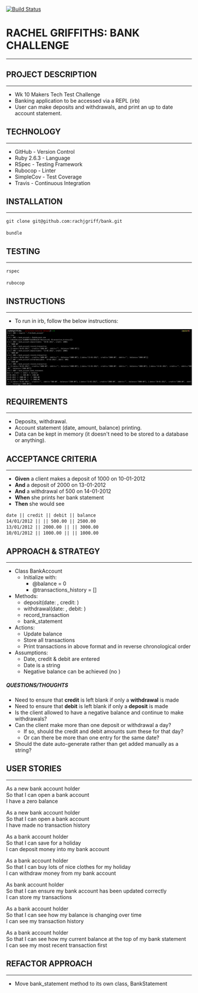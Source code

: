 [![Build Status](https://travis-ci.com/rachjgriff/bank.svg?branch=master)](https://travis-ci.com/rachjgriff/bank)

# RACHEL GRIFFITHS: BANK CHALLENGE
----------
## PROJECT DESCRIPTION
----------
* Wk 10 Makers Tech Test Challenge
* Banking application to be accessed via a REPL (irb)
* User can make deposits and withdrawals, and print an up to date account statement.

## TECHNOLOGY
---------
* GitHub - Version Control
* Ruby 2.6.3 - Language
* RSpec - Testing Framework
* Rubocop - Linter
* SimpleCov - Test Coverage
* Travis - Continuous Integration

## INSTALLATION
---------
```
git clone git@github.com:rachjgriff/bank.git

bundle
```

## TESTING
---------
```
rspec

rubocop
```

## INSTRUCTIONS
---------
* To run in irb, follow the below instructions:

![bank_irb_example](images/bank_irb_example.png)

## REQUIREMENTS
---------
* Deposits, withdrawal.
* Account statement (date, amount, balance) printing.
* Data can be kept in memory (it doesn't need to be stored to a database or anything).

## ACCEPTANCE CRITERIA
---------
* **Given** a client makes a deposit of 1000 on 10-01-2012
* **And** a deposit of 2000 on 13-01-2012
* **And** a withdrawal of 500 on 14-01-2012
* **When** she prints her bank statement
* **Then** she would see

```
date || credit || debit || balance
14/01/2012 || || 500.00 || 2500.00
13/01/2012 || 2000.00 || || 3000.00
10/01/2012 || 1000.00 || || 1000.00
```

## APPROACH & STRATEGY
---------
* Class BankAccount
  * Initialize with:
    * @balance = 0
    * @transactions_history = []
* Methods:
  * deposit(date: , credit: )
  * withdrawal(date: , debit: )
  * record_transaction
  * bank_statement
* Actions:
  * Update balance
  * Store all transactions
  * Print transactions in above format and in reverse chronological order
* Assumptions:
  * Date, credit & debit are entered
  * Date is a string
  * Negative balance can be achieved (no )

##### QUESTIONS/THOUGHTS
* Need to ensure that **credit** is left blank if only a **withdrawal** is made
* Need to ensure that **debit** is left blank if only a **deposit** is made
* Is the client allowed to have a negative balance and continue to make withdrawals?
* Can the client make more than one deposit or withdrawal a day?
  * If so, should the credit and debit amounts sum these for that day?
  * Or can there be more than one entry for the same date?
* Should the date auto-generate rather than get added manually as a string?

## USER STORIES
---------

As a new bank account holder  
So that I can open a bank account  
I have a zero balance

As a new bank account holder  
So that I can open a bank account  
I have made no transaction history

As a bank account holder    
So that I can save for a holiday  
I can deposit money into my bank account

As a bank account holder  
So that I can buy lots of nice clothes for my holiday  
I can withdraw money from my bank account

As bank account holder  
So that I can ensure my bank account has been updated correctly  
I can store my transactions

As a bank account holder  
So that I can see how my balance is changing over time  
I can see my transaction history

As a bank account holder  
So that I can see how my current balance at the top of my bank statement  
I can see my most recent transaction first

## REFACTOR APPROACH
--------
* Move bank_statement method to its own class, BankStatement
